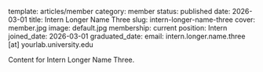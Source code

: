template: articles/member
category: member
status: published
date: 2026-03-01
title: Intern Longer Name Three
slug: intern-longer-name-three
cover: member.jpg
image: default.jpg
membership: current
position: Intern
joined_date: 2026-03-01
graduated_date:
email: intern.longer.name.three [at] yourlab.university.edu

Content for Intern Longer Name Three.
